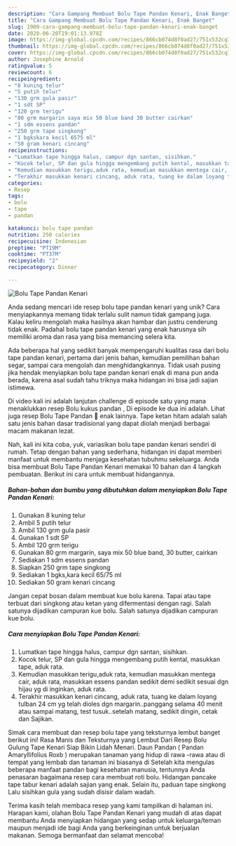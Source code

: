 ```yaml
---
description: "Cara Gampang Membuat Bolu Tape Pandan Kenari, Enak Banget"
title: "Cara Gampang Membuat Bolu Tape Pandan Kenari, Enak Banget"
slug: 1909-cara-gampang-membuat-bolu-tape-pandan-kenari-enak-banget
date: 2020-06-20T19:01:13.978Z
image: https://img-global.cpcdn.com/recipes/866cb074d8f0ad27/751x532cq70/bolu-tape-pandan-kenari-foto-resep-utama.jpg
thumbnail: https://img-global.cpcdn.com/recipes/866cb074d8f0ad27/751x532cq70/bolu-tape-pandan-kenari-foto-resep-utama.jpg
cover: https://img-global.cpcdn.com/recipes/866cb074d8f0ad27/751x532cq70/bolu-tape-pandan-kenari-foto-resep-utama.jpg
author: Josephine Arnold
ratingvalue: 5
reviewcount: 6
recipeingredient:
- "8 kuning telur"
- "5 putih telur"
- "130 grm gula pasir"
- "1 sdt SP"
- "120 grm terigu"
- "80 grm margarin saya mix 50 blue band 30 butter cairkan"
- "1 sdm essens pandan"
- "250 grm tape singkong"
- "1 bgkskara kecil 6575 ml"
- "50 gram kenari cincang"
recipeinstructions:
- "Lumatkan tape hingga halus, campur dgn santan, sisihkan."
- "Kocok telur, SP dan gula hingga mengembang putih kental, masukkan tape, aduk rata."
- "Kemudian masukkan terigu,aduk rata, kemudian masukkan mentega cair, aduk rata, masukkan essens pandan sedikit demi sedikit sesuai dgn hijau yg di inginkan, aduk rata."
- "Terakhir masukkan kenari cincang, aduk rata, tuang ke dalam loyang tulban 24 cm yg telah dioles dgn margarin..panggang selama 40 menit atau sampai matang, test tusuk..setelah matang, sedikit dingin, cetak dan Sajikan."
categories:
- Resep
tags:
- bolu
- tape
- pandan

katakunci: bolu tape pandan 
nutrition: 250 calories
recipecuisine: Indonesian
preptime: "PT19M"
cooktime: "PT37M"
recipeyield: "2"
recipecategory: Dinner

---
```



![Bolu Tape Pandan Kenari](https://img-global.cpcdn.com/recipes/866cb074d8f0ad27/751x532cq70/bolu-tape-pandan-kenari-foto-resep-utama.jpg)

Anda sedang mencari ide resep bolu tape pandan kenari yang unik? Cara menyiapkannya memang tidak terlalu sulit namun tidak gampang juga. Kalau keliru mengolah maka hasilnya akan hambar dan justru cenderung tidak enak. Padahal bolu tape pandan kenari yang enak harusnya sih memiliki aroma dan rasa yang bisa memancing selera kita.

Ada beberapa hal yang sedikit banyak mempengaruhi kualitas rasa dari bolu tape pandan kenari, pertama dari jenis bahan, kemudian pemilihan bahan segar, sampai cara mengolah dan menghidangkannya. Tidak usah pusing jika hendak menyiapkan bolu tape pandan kenari enak di mana pun anda berada, karena asal sudah tahu triknya maka hidangan ini bisa jadi sajian istimewa.

Di video kali ini adalah lanjutan challenge di episode satu yang mana menaklukkan resep Bolu kukus pandan , Di episode ke dua ini adalah. Lihat juga resep Bolu Tape Pandan 💚 enak lainnya. Tape ketan hitam adalah salah satu jenis bahan dasar tradisional yang dapat diolah menjadi berbagai macam makanan lezat.


Nah, kali ini kita coba, yuk, variasikan bolu tape pandan kenari sendiri di rumah. Tetap dengan bahan yang sederhana, hidangan ini dapat memberi manfaat untuk membantu menjaga kesehatan tubuhmu sekeluarga. Anda bisa membuat Bolu Tape Pandan Kenari memakai 10 bahan dan 4 langkah pembuatan. Berikut ini cara untuk membuat hidangannya.

<!--inarticleads1-->

##### Bahan-bahan dan bumbu yang dibutuhkan dalam menyiapkan Bolu Tape Pandan Kenari:

1. Gunakan 8 kuning telur
1. Ambil 5 putih telur
1. Ambil 130 grm gula pasir
1. Gunakan 1 sdt SP
1. Ambil 120 grm terigu
1. Gunakan 80 grm margarin, saya mix 50 blue band, 30 butter, cairkan
1. Sediakan 1 sdm essens pandan
1. Siapkan 250 grm tape singkong
1. Sediakan 1 bgks,kara kecil 65/75 ml
1. Sediakan 50 gram kenari cincang


Jangan cepat bosan dalam membuat kue bolu karena. Tapai atau tape terbuat dari singkong atau ketan yang difermentasi dengan ragi. Salah satunya dijadikan campuran kue bolu. Salah satunya dijadikan campuran kue bolu. 

<!--inarticleads2-->

##### Cara menyiapkan Bolu Tape Pandan Kenari:

1. Lumatkan tape hingga halus, campur dgn santan, sisihkan.
1. Kocok telur, SP dan gula hingga mengembang putih kental, masukkan tape, aduk rata.
1. Kemudian masukkan terigu,aduk rata, kemudian masukkan mentega cair, aduk rata, masukkan essens pandan sedikit demi sedikit sesuai dgn hijau yg di inginkan, aduk rata.
1. Terakhir masukkan kenari cincang, aduk rata, tuang ke dalam loyang tulban 24 cm yg telah dioles dgn margarin..panggang selama 40 menit atau sampai matang, test tusuk..setelah matang, sedikit dingin, cetak dan Sajikan.


Simak cara membuat dan resep bolu tape yang teksturnya lembut banget berikut ini! Rasa Manis dan Teksturnya yang Lembut Dari Resep Bolu Gulung Tape Kenari Siap Bikin Lidah Menari. Daun Pandan ( Pandan Amaryllifolius Roxb ) merupakan tanaman yang hidup di rawa -rawa atau di tempat yang lembab dan tanaman ini biasanya di Setelah kita mengulas beberapa manfaat pandan bagi kesehatan manusia, tentunnya Anda penasaran bagaimana resep cara membuat roti bolu. Hidangan pancake tape tabur kenari adalah sajian yang enak. Selain itu, paduan tape singkong Lalu sisihkan gula yang sudah disisir dalam wadah. 

Terima kasih telah membaca resep yang kami tampilkan di halaman ini. Harapan kami, olahan Bolu Tape Pandan Kenari yang mudah di atas dapat membantu Anda menyiapkan hidangan yang sedap untuk keluarga/teman maupun menjadi ide bagi Anda yang berkeinginan untuk berjualan makanan. Semoga bermanfaat dan selamat mencoba!
